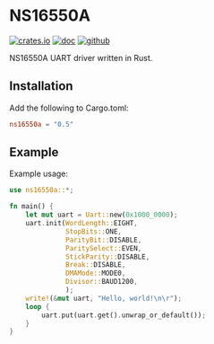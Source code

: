 # NS16550A

[![crates.io](https://img.shields.io/crates/v/ns16550a)](https://crates.io/crates/ns16550a)
[![doc](https://docs.rs/ns16550a/badge.svg)](https://docs.rs/ns16550a)
[![github](https://img.shields.io/github/license/jeudine/NS16550A)](https://github.com/jeudine/NS16550A/blob/main/LICENSE)

NS16550A UART driver written in Rust.

## Installation

Add the following to Cargo.toml:

``` toml
ns16550a = "0.5"
```

## Example

Example usage:

``` rust
use ns16550a::*;

fn main() {
    let mut uart = Uart::new(0x1000_0000);
    uart.init(WordLength::EIGHT,
              StopBits::ONE,
              ParityBit::DISABLE,
              ParitySelect::EVEN,
              StickParity::DISABLE,
              Break::DISABLE,
              DMAMode::MODE0,
              Divisor::BAUD1200,
              );
    write!(&mut uart, "Hello, world!\n\r");
    loop {
        uart.put(uart.get().unwrap_or_default());
    }
}
```
